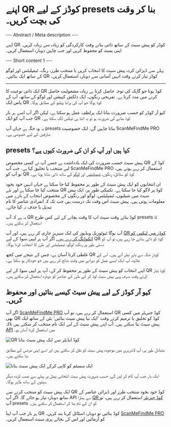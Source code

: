 <h1>اپنے QR کوڈز کے لیے presets بنا کر وقت کی بچت کریں۔</h1>

--- Abstract / Meta description ---

اپنے QR کوڈز کو پیش سیٹ کے ساتھ ذاتی بناتے وقت کارکردگی کو زیادہ سے زیادہ کریں۔ اپنی پسند کو محفوظ کریں اور جب چاہیں دوبارہ استعمال کریں۔

--- Short content 1 ---

پہلے سے ڈیزائن کردہ پیش سیٹ کا انتخاب کریں یا منتخب طرز، رنگ، ٹیمپلیٹس اور لوگو کے ساتھ ایک بنائیں۔ QR کوڈز تیار کرتے وقت انہیں آسانی سے دوبارہ استعمال کریں۔

----------

<p>ایک ذاتی نوعیت کا QR کوڈ ہونا جو گاہک کی توجہ حاصل کرتا ہے زیادہ مشغولیت حاصل کرنے میں مدد کرتا ہے۔ تفریحی رنگوں، ایک دلکش کیپشن اور لوگو کے ساتھ، آپ کے پاس ایک QR کوڈ ہوگا جو آپ کی برانڈ ویلیو کے مطابق ہوگا۔</p>

<p>کیو آر کوڈز کو حسب ضرورت بنانا ایک پرلطف عمل ہو سکتا ہے، لیکن اگر آپ اسے ہر بار جب آپ کو ایک QR کوڈ بنانے کی ضرورت ہو تو یہ اتنا ہی ٹیکس لگ سکتا ہے۔</p>

<p>یہ وہ جگہ ہے جہاں آپ presets بنانا چاہیں گے، ایک خصوصیت ScanMeFindMe PRO صارفین کے لیے خصوصی ہے۔</p>

<h2>presets کیا ہیں اور آپ کو ان کی ضرورت کیوں ہے؟</h2>

<p>پیش سیٹ حسب ضرورت کی ایک یادداشت ہے جسے آپ نے کسی مخصوص QR کوڈ کے لیے منتخب یا تخلیق کیا ہے۔ جب آپ ScanMeFindMe PRO استعمال کر رہے ہوتے ہیں، تو آپ کو QR کوڈ کو سٹائل، رنگوں، <a href="#article:about_templates">ٹیمپلیٹس</a> اور <a href="#article:about_logos">لوگو</a> کے ساتھ ذاتی بنانا ہوتا ہے۔</p>

<p>ان انتخابوں کو ایک پیش سیٹ کے طور پر محفوظ کیا جا سکتا ہے جہاں انہیں خود بخود منتخب کیا جا سکتا ہے اور نئے QR کوڈ پر لاگو کیا جا سکتا ہے۔ تکنیکی طور پر، ایک پیش سیٹ میں شیلیوں، ٹیمپلیٹس، لوگو اور رنگوں کے مخصوص انتخاب کے بارے میں معلومات ہوتی ہیں۔ پیش سیٹ اس وقت تک درست ہیں جب تک کہ انفرادی عناصر کا نام تبدیل یا حذف نہ کیا جائے۔</p>

<p>یہ ہے کہ آپ QR کوڈ بناتے وقت سیٹ اپ کا وقت بچانے کے لیے کس طرح presets کا استعمال کر سکتے ہیں۔</p>

<p>آپ یوگا ٹیوٹوریل ویڈیوز کی ایک سیریز جاری کر رہے ہیں، اور آپ <a href="#article:about_static">QR کوڈز میں لنکس کو انکوڈنگ کر رہے ہیں۔</a> اگر آپ ہر ایپی سوڈ کے لیے QR کوڈ کو ذاتی بنانے جا رہے ہیں، تو آپ کو دستی طور پر رنگ، لوگو، ٹیمپلیٹس اور طرز کا انتخاب کرنا ہوگا۔</p>

<p>غلطی کرنا آسان ہے، جس کے نتیجے میں کچھ QR کوڈز جگہ سے باہر نظر آتے ہیں۔ اس کے علاوہ، آپ ایک ایسے عمل کو دہرانے میں وقت ضائع کر رہے ہیں جو خودکار ہو سکتا ہے۔</p>

<p>اپنے انتخاب کو پیش سیٹ کے طور پر محفوظ کر کے، آپ ہر ایپی سوڈ کے لیے QR کوڈ تیار کرتے وقت صرف وہی پیش سیٹ لوڈ کر کے طرز کے عناصر کو دوبارہ استعمال کر سکتے ہیں۔</p>

<h2>کیو آر کوڈز کے لیے پیش سیٹ کیسے بنائیں اور محفوظ کریں۔</h2>

<p>اگر آپ <a href="#pro">ScanMeFindMe PRO</a> استعمال کر رہے ہیں، تو آپ QR کوڈ جنریٹر میں کسی بھی QR کوڈ کو تخلیق یا ترمیم کرتے وقت &#39;ایک نیا پیش سیٹ بنائیں&#39; بٹن کے ساتھ ایک پیش سیٹ بنا سکتے ہیں۔ آپ اپنے پیش سیٹ کے لیے ایک نام منتخب کر سکتے ہیں تاکہ <a href="#about:api" title="QR کوڈ API">API</a> میں استعمال کرنا آسان ہو۔</p>

<p class="imageholder">
    <img src="https://media.scanmefindme.com/blog/about_presets/files/img 1 - Presets.png"
        alt="QR کوڈ ایڈیٹر سے ایک پیش سیٹ بنانا">
</p>

<p>متبادل طور پر، آپ لائبریری میں موجودہ پیش سیٹ کو نقل کر سکتے ہیں اور اسے اپنی مرضی کے مطابق بنا سکتے ہیں۔</p>

<p class="imageholder">
    <img src="https://media.scanmefindme.com/blog/about_presets/files/img 2 - customize preset.png"
        alt="ایک سسٹم کو کاپی کرکے ایک پیش سیٹ بنانا">
</p>

<p>ایک بار جب آپ کام کر لیں گے، حسب ضرورت پیش سیٹ انتخابی پینل پر پہلے سے نصب کردہ دیگر سیٹوں کے ساتھ ظاہر ہوگا۔</p>

<p>ایک پیش سیٹ کو منتخب کرنے سے QR کوڈ خود بخود منتخب طرز اور ڈیزائن عناصر کے ساتھ دوبارہ تیار ہو جائے گا۔ اگر آپ API سے ہمارا <a href="#static:url">QR کوڈ جنریٹر</a> استعمال کر رہے ہیں، تو آپ presets کو ان کے نام بتا کر استعمال کر سکتے ہیں۔</p>

<p>ہر بار جب آپ اپنا QR کوڈ بنائیں تو دوبارہ اسٹائل کرنا بند کریں۔ <a href="#pro">ScanMeFindMe PRO</a> کو آزمائیں اور اس کے بجائے پری سیٹ استعمال کریں۔</p>
